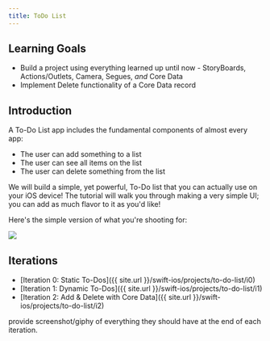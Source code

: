 ```yaml
---
title: ToDo List
---
```


## Learning Goals

- Build a project using everything learned up until now - StoryBoards, Actions/Outlets, Camera, Segues, _and_ Core Data
- Implement Delete functionality of a Core Data record

## Introduction

A To-Do List app includes the fundamental components of almost every app:
- The user can add something to a list
- The user can see all items on the list
- The user can delete something from the list

We will build a simple, yet powerful, To-Do list that you can actually use on your iOS device! The tutorial will walk you through making a very simple UI; you can add as much flavor to it as you'd like!

Here's the simple version of what you're shooting for:

<img class="extra-small" src="./assets/to-do-list-example.gif">

## Iterations

- [Iteration 0: Static To-Dos]({{ site.url }}/swift-ios/projects/to-do-list/i0)
- [Iteration 1: Dynamic To-Dos]({{ site.url }}/swift-ios/projects/to-do-list/i1)
- [Iteration 2: Add & Delete with Core Data]({{ site.url }}/swift-ios/projects/to-do-list/i2)

<p class="to-do">provide screenshot/giphy of everything they should have at the end of each iteration.</p>
